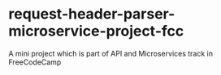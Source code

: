 # request-header-parser-microservice-project-fcc
A mini project which is part of API and Microservices track in FreeCodeCamp
